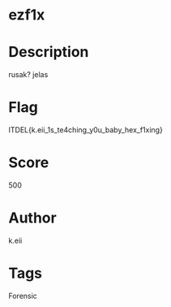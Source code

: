
# ezf1x
# Description
rusak? jelas

# Flag
ITDEL{k.eii_1s_te4ching_y0u_baby_hex_f1xing}

# Score
500

# Author
k.eii

# Tags
Forensic